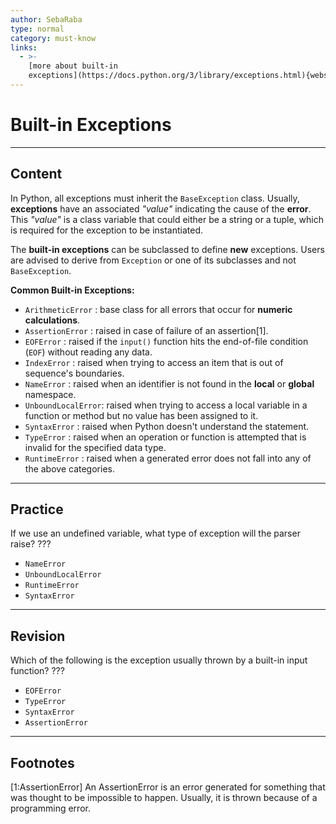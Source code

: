 ```yaml
---
author: SebaRaba
type: normal
category: must-know
links:
  - >-
    [more about built-in
    exceptions](https://docs.python.org/3/library/exceptions.html){website}
---
```


# Built-in Exceptions


---

## Content

In Python, all exceptions must inherit the `BaseException` class. Usually, **exceptions** have an associated *"value"* indicating the cause of the **error**. This *"value"* is a class variable that could either be a string or a tuple, which is required for the exception to be instantiated.

The **built-in exceptions** can be subclassed to define **new** exceptions. Users are advised to derive from `Exception` or one of its subclasses and not `BaseException`.

**Common Built-in Exceptions:**

- `ArithmeticError`  : base class for all errors that occur for **numeric calculations**.
- `AssertionError`   : raised in case of failure of an assertion[1].
- `EOFError`         : raised if the `input()` function hits the end-of-file condition (`EOF`) without reading any data.
- `IndexError`       : raised when trying to access an item that is out of sequence's boundaries.
- `NameError`        : raised when an identifier is not found in the **local** or **global** namespace.
- `UnboundLocalError`: raised when trying to access a local variable in a function or method but no value  has been assigned to it.
- `SyntaxError`      : raised when Python doesn't understand the statement.
- `TypeError`        : raised when an operation or function is attempted that is invalid for the specified data type.
- `RuntimeError`     : raised when a generated error does not fall into any of the above categories.


---

## Practice

If we use an undefined variable, what type of exception will the parser raise?
???

- `NameError`
- `UnboundLocalError`
- `RuntimeError`
- `SyntaxError`


---

## Revision

Which of the following is the exception usually thrown by a built-in input function?
???

- `EOFError`
- `TypeError`
- `SyntaxError`
- `AssertionError`


---

## Footnotes

[1:AssertionError]
An AssertionError is an error generated for something that was thought to be impossible to happen. Usually, it is thrown because of a programming error.
